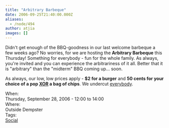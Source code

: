 ```yaml
---
title: "Arbitrary Barbeque"
date: 2006-09-25T21:40:00.000Z
aliases:
  - /node/494
author: atjia
images: []
---
```


<div class="field field-name-body field-type-text-with-summary field-label-hidden"><div class="field-items"><div class="field-item even"><p>Didn&apos;t get enough of the BBQ-goodness in our last welcome barbeque a few weeks ago?  No worries, for we are hosting the <strong>Arbitrary Barbeque</strong> this Thursday!  Something for everybody - fun for the whole family.  As always, you&apos;re invited and you can experience the arbitrariness of it all.  Better that it is &quot;arbitrary&quot; than the &quot;midterm&quot; BBQ coming up... soon.</p>
<p>As always, our low, low prices apply - <strong>$2 for a burger</strong> and <strong>50 cents for your choice of a pop <a href="https://en.wikipedia.org/wiki/XOR">XOR</a> a bag of chips</strong>.  We undercut <a href="http://www.ams.ubc.ca/content.cfm?ID=47">everybody</a>.</p>
</div></div></div><div class="field field-name-field-dates field-type-datetime field-label-above"><div class="field-label">When:&#xA0;</div><div class="field-items"><div class="field-item even"><span class="date-display-single">Thursday, September 28, 2006 - <span class="date-display-range"><span class="date-display-start">12:00</span> to <span class="date-display-end">14:00</span></span></span></div></div></div><div class="field field-name-field-location field-type-text field-label-above"><div class="field-label">Where:&#xA0;</div><div class="field-items"><div class="field-item even">Outside Dempster</div></div></div>    <footer>
    <div class="field field-name-field-tags field-type-taxonomy-term-reference field-label-above"><div class="field-label">Tags:&#xA0;</div><div class="field-items"><div class="field-item even"><a href="/social">Social</a></div></div></div>      </footer>
